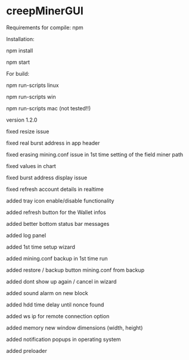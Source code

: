 # creepMinerGUI

Requirements for compile:
npm

Installation:

npm install

npm start

For build:

npm run-scripts linux

npm run-scripts win

npm run-scripts mac (not tested!!)



version 1.2.0

fixed resize issue

fixed real burst address in app header

fixed erasing mining.conf issue in 1st time setting of the field miner path

fixed values in chart

fixed burst address display issue

fixed refresh account details in realtime

added tray icon enable/disable functionality

added refresh button for the Wallet infos

added better bottom status bar messages

added log panel

added 1st time setup wizard

added mining.conf backup in 1st time run

added restore / backup button mining.conf from backup

added dont show up again / cancel in wizard

added sound alarm on new block

added hdd time delay until nonce found

added ws ip for remote connection option

added memory new window dimensions (width, height)

added notification popups in operating system

added preloader




